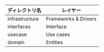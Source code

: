 | ディレクトリ名  | レイヤー             |
|----------------|----------------------|
| infrastructure | Frameworks & Drivers |
| interfaces     | Interface            |
| usecase        | Use cases            |
| domain         | Entities             |

